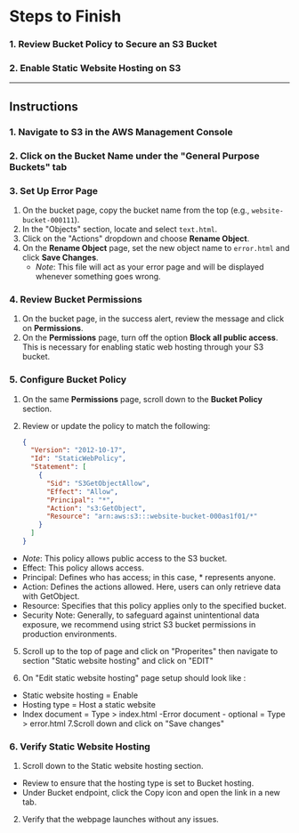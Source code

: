 # Steps to Finish

### 1. Review Bucket Policy to Secure an S3 Bucket
### 2. Enable Static Website Hosting on S3

---

## Instructions

### 1. Navigate to S3 in the AWS Management Console

### 2. Click on the Bucket Name under the "General Purpose Buckets" tab

### 3. Set Up Error Page
1. On the bucket page, copy the bucket name from the top (e.g., `website-bucket-000111`).
2. In the "Objects" section, locate and select `text.html`.
3. Click on the "Actions" dropdown and choose **Rename Object**.
4. On the **Rename Object** page, set the new object name to `error.html` and click **Save Changes**.
   - *Note*: This file will act as your error page and will be displayed whenever something goes wrong.

### 4. Review Bucket Permissions
1. On the bucket page, in the success alert, review the message and click on **Permissions**.
2. On the **Permissions** page, turn off the option **Block all public access**. This is necessary for enabling static web hosting through your S3 bucket.

### 5. Configure Bucket Policy
1. On the same **Permissions** page, scroll down to the **Bucket Policy** section.
2. Review or update the policy to match the following:

   ```json
   {
     "Version": "2012-10-17",
     "Id": "StaticWebPolicy",
     "Statement": [
       {
         "Sid": "S3GetObjectAllow",
         "Effect": "Allow",
         "Principal": "*",
         "Action": "s3:GetObject",
         "Resource": "arn:aws:s3:::website-bucket-000as1f01/*"
       }
     ]
   }
- *Note*: This policy allows public access to the S3 bucket.
- Effect: This policy allows access.
- Principal: Defines who has access; in this case, * represents anyone.
- Action: Defines the actions allowed. Here, users can only retrieve data with GetObject.
- Resource: Specifies that this policy applies only to the specified bucket.
- Security Note: Generally, to safeguard against unintentional data exposure, we recommend using strict S3 bucket permissions in production environments.
    
5. Scroll up to the top of page and click on  "Properites" then navigate to section "Static website hosting" and click on "EDIT"

6. On "Edit static website hosting" page setup should look like :
- Static website hosting = Enable
- Hosting type = Host a static website
- Index document = Type > index.html
-Error document - optional = Type > error.html
7.Scroll down and click on "Save changes"

### 6. Verify Static Website Hosting
1. Scroll down to the Static website hosting section.
- Review to ensure that the hosting type is set to Bucket hosting.
- Under Bucket endpoint, click the Copy icon and open the link in a new tab.
2. Verify that the webpage launches without any issues.

